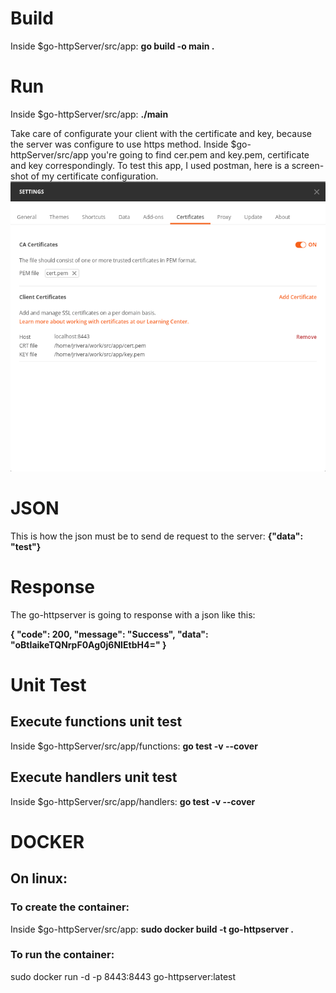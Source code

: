 # **Build**

Inside $go-httpServer/src/app: **go build -o main .**

# **Run**

Inside $go-httpServer/src/app: **./main**

Take care of configurate your client with the certificate and key, because the server was configure to use https method. 
Inside $go-httpServer/src/app you're going to find cer.pem and key.pem, certificate and key correspondingly.
To test this app, I used postman, here is a screen-shot of my certificate configuration.
![](./img/postman_ca.png)
# **JSON**

This is how the json must be to send de request to the server:
**{"data": "test"}**

# **Response**
The go-httpserver is going to response with a json like this:

**{
    "code": 200,
    "message": "Success",
    "data": "oBtIaikeTQNrpF0Ag0j6NIEtbH4="
}**


# **Unit Test**

## **Execute functions unit test**

Inside $go-httpServer/src/app/functions: **go test -v --cover**

## **Execute handlers unit test**

Inside $go-httpServer/src/app/handlers: **go test -v --cover**

# **DOCKER** 
## **On linux:**
### **To create the container:**
Inside $go-httpServer/src/app: **sudo docker build -t go-httpserver .**

### **To run the container:**
sudo docker run -d -p 8443:8443 go-httpserver:latest


